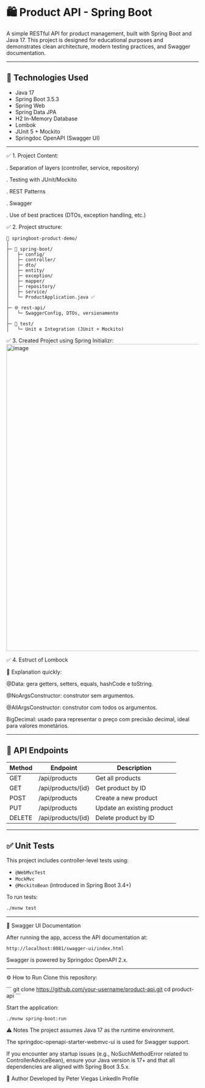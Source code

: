 # 🛍️ Product API - Spring Boot

A simple RESTful API for product management, built with Spring Boot and Java 17. This project is designed for educational purposes and demonstrates clean architecture, modern testing practices, and Swagger documentation.

---

## 🚀 Technologies Used

- Java 17
- Spring Boot 3.5.3
- Spring Web
- Spring Data JPA
- H2 In-Memory Database
- Lombok
- JUnit 5 + Mockito
- Springdoc OpenAPI (Swagger UI)

---

✅ 1. Project Content:

. Separation of layers (controller, service, repository)

. Testing with JUnit/Mockito

. REST Patterns

. Swagger

. Use of best practices (DTOs, exception handling, etc.)


✅ 2. Project structure:
```
📁 springboot-product-demo/
│
├─ 🧱 spring-boot/
│   ├─ config/
│   ├─ controller/
│   ├─ dto/
│   ├─ entity/
│   ├─ exception/
│   ├─ mapper/
│   ├─ repository/
│   ├─ service/
│   └─ ProductApplication.java ✅
│
├─ 🌐 rest-api/
│   └─ SwaggerConfig, DTOs, versionamento
│
├─ 🧪 test/
│   └─ Unit e Integration (JUnit + Mockito)
```

✅ 3. Created Project using Spring Initializr:
<img width="1619" height="805" alt="image" src="https://github.com/user-attachments/assets/caaf6b31-7af5-488e-a34a-1ca0ca85050c" />

✅ 4. Estruct of Lombock

🧾 Explanation quickly:

@Data: gera getters, setters, equals, hashCode e toString.

@NoArgsConstructor: construtor sem argumentos.

@AllArgsConstructor: construtor com todos os argumentos.

BigDecimal: usado para representar o preço com precisão decimal, ideal para valores monetários.

---

## 🔁 API Endpoints

| Method | Endpoint           | Description               |
|--------|--------------------|---------------------------|
| GET    | /api/products      | Get all products          |
| GET    | /api/products/{id} | Get product by ID         |
| POST   | /api/products      | Create a new product      |
| PUT    | /api/products      | Update an existing product|
| DELETE | /api/products/{id} | Delete product by ID      |

---

## ✅ Unit Tests

This project includes controller-level tests using:

- `@WebMvcTest`
- `MockMvc`
- `@MockitoBean` (introduced in Spring Boot 3.4+)

To run tests:

```bash
./mvnw test
```

---
📖 Swagger UI Documentation

After running the app, access the API documentation at:
```
http://localhost:8081/swagger-ui/index.html
```
Swagger is powered by Springdoc OpenAPI 2.x.

---
⚙️ How to Run
Clone this repository:

´´´
git clone https://github.com/your-username/product-api.git
cd product-api
´´´

Start the application:
```
./mvnw spring-boot:run
```
⚠️ Notes
The project assumes Java 17 as the runtime environment.

The springdoc-openapi-starter-webmvc-ui is used for Swagger support.

If you encounter any startup issues (e.g., NoSuchMethodError related to ControllerAdviceBean), ensure your Java version is 17+ and that all dependencies are aligned with Spring Boot 3.5.x.

👤 Author
Developed by Peter Viegas
LinkedIn Profile
